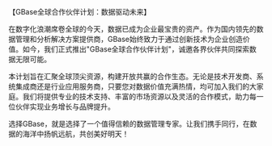 【GBase全球合作伙伴计划：数据驱动未来】

在数字化浪潮席卷全球的今天，数据已成为企业最宝贵的资产。作为国内领先的数据管理和分析解决方案提供商，GBase始终致力于通过创新技术为企业创造价值。如今，我们正式推出"GBase全球合作伙伴计划"，诚邀各界伙伴共同探索数据无限可能。

本计划旨在汇聚全球顶尖资源，构建开放共赢的合作生态。无论是技术开发商、系统集成商还是行业应用服务商，只要您对数据价值充满热情，均可加入我们的大家庭。我们将提供专业的技术支持、丰富的市场资源以及灵活的合作模式，助力每一位伙伴实现业务增长与品牌提升。

选择GBase，就是选择了一个值得信赖的数据管理专家。让我们携手同行，在数据的海洋中扬帆远航，共创美好明天！